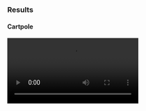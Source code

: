 ### Results 

#### Cartpole

 <video loop src="./results/cartpole_result.mp4">  Cartpole Results </video> 